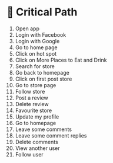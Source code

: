 # 🍞 Critical Path

1. Open app
1. Login with Facebook
1. Login with Google
1. Go to home page
1. Click on hot spot
1. Click on More Places to Eat and Drink
1. Search for store
1. Go back to homepage
1. Click on first post store
1. Go to store page
1. Follow store
1. Post a review
1. Delete review
1. Favourite store
1. Update my profile
1. Go to homepage
1. Leave some comments
1. Leave some comment replies
1. Delete comments
1. View another user
1. Follow user
